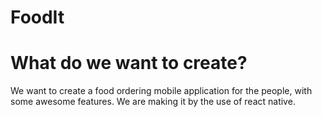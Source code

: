 # FoodIt

# What do we want to create?
We want to create a food ordering mobile application for the people, with some awesome features. 
We are making it by the use of react native.
